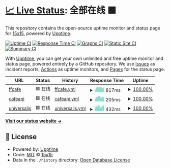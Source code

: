 # [📈 Live Status](https://15x15G.github.io/upptime): <!--live status--> **全部在线 🟩**

This repository contains the open-source uptime monitor and status page for [15x15](https://15x15G.github.io/upptime), powered by [Upptime](https://github.com/upptime/upptime).

[![Uptime CI](https://github.com/15x15G/upptime/workflows/Uptime%20CI/badge.svg)](https://github.com/15x15G/upptime/actions?query=workflow%3A%22Uptime+CI%22)
[![Response Time CI](https://github.com/15x15G/upptime/workflows/Response%20Time%20CI/badge.svg)](https://github.com/15x15G/upptime/actions?query=workflow%3A%22Response+Time+CI%22)
[![Graphs CI](https://github.com/15x15G/upptime/workflows/Graphs%20CI/badge.svg)](https://github.com/15x15G/upptime/actions?query=workflow%3A%22Graphs+CI%22)
[![Static Site CI](https://github.com/15x15G/upptime/workflows/Static%20Site%20CI/badge.svg)](https://github.com/15x15G/upptime/actions?query=workflow%3A%22Static+Site+CI%22)
[![Summary CI](https://github.com/15x15G/upptime/workflows/Summary%20CI/badge.svg)](https://github.com/15x15G/upptime/actions?query=workflow%3A%22Summary+CI%22)

With [Upptime](https://upptime.js.org), you can get your own unlimited and free uptime monitor and status page, powered entirely by a GitHub repository. We use [Issues](https://github.com/15x15G/upptime/issues) as incident reports, [Actions](https://github.com/15x15G/upptime/actions) as uptime monitors, and [Pages](https://15x15G.github.io/upptime) for the status page.

<!--start: status pages-->
<!-- This summary is generated by Upptime (https://github.com/upptime/upptime) -->
<!-- Do not edit this manually, your changes will be overwritten -->
<!-- prettier-ignore -->
| URL | Status | History | Response Time | Uptime |
| --- | ------ | ------- | ------------- | ------ |
| <img alt="" src="https://ffcafe.org/images/logos/334.png" height="13"> [ffcafe](https://ffcafe.org) | 🟩 在线 | [ffcafe.yml](https://github.com/15x15G/upptime/commits/HEAD/history/ffcafe.yml) | <details><summary><img alt="Response time graph" src="./graphs/ffcafe/response-time-week.png" height="20"> 817ms</summary><br><a href="https://15x15G.github.io/upptime/history/ffcafe"><img alt="Response time 810" src="https://img.shields.io/endpoint?url=https%3A%2F%2Fraw.githubusercontent.com%2F15x15G%2Fupptime%2FHEAD%2Fapi%2Fffcafe%2Fresponse-time.json"></a><br><a href="https://15x15G.github.io/upptime/history/ffcafe"><img alt="24-hour response time 642" src="https://img.shields.io/endpoint?url=https%3A%2F%2Fraw.githubusercontent.com%2F15x15G%2Fupptime%2FHEAD%2Fapi%2Fffcafe%2Fresponse-time-day.json"></a><br><a href="https://15x15G.github.io/upptime/history/ffcafe"><img alt="7-day response time 817" src="https://img.shields.io/endpoint?url=https%3A%2F%2Fraw.githubusercontent.com%2F15x15G%2Fupptime%2FHEAD%2Fapi%2Fffcafe%2Fresponse-time-week.json"></a><br><a href="https://15x15G.github.io/upptime/history/ffcafe"><img alt="30-day response time 790" src="https://img.shields.io/endpoint?url=https%3A%2F%2Fraw.githubusercontent.com%2F15x15G%2Fupptime%2FHEAD%2Fapi%2Fffcafe%2Fresponse-time-month.json"></a><br><a href="https://15x15G.github.io/upptime/history/ffcafe"><img alt="1-year response time 810" src="https://img.shields.io/endpoint?url=https%3A%2F%2Fraw.githubusercontent.com%2F15x15G%2Fupptime%2FHEAD%2Fapi%2Fffcafe%2Fresponse-time-year.json"></a></details> | <details><summary><a href="https://15x15G.github.io/upptime/history/ffcafe">100.00%</a></summary><a href="https://15x15G.github.io/upptime/history/ffcafe"><img alt="All-time uptime 99.95%" src="https://img.shields.io/endpoint?url=https%3A%2F%2Fraw.githubusercontent.com%2F15x15G%2Fupptime%2FHEAD%2Fapi%2Fffcafe%2Fuptime.json"></a><br><a href="https://15x15G.github.io/upptime/history/ffcafe"><img alt="24-hour uptime 100.00%" src="https://img.shields.io/endpoint?url=https%3A%2F%2Fraw.githubusercontent.com%2F15x15G%2Fupptime%2FHEAD%2Fapi%2Fffcafe%2Fuptime-day.json"></a><br><a href="https://15x15G.github.io/upptime/history/ffcafe"><img alt="7-day uptime 100.00%" src="https://img.shields.io/endpoint?url=https%3A%2F%2Fraw.githubusercontent.com%2F15x15G%2Fupptime%2FHEAD%2Fapi%2Fffcafe%2Fuptime-week.json"></a><br><a href="https://15x15G.github.io/upptime/history/ffcafe"><img alt="30-day uptime 99.96%" src="https://img.shields.io/endpoint?url=https%3A%2F%2Fraw.githubusercontent.com%2F15x15G%2Fupptime%2FHEAD%2Fapi%2Fffcafe%2Fuptime-month.json"></a><br><a href="https://15x15G.github.io/upptime/history/ffcafe"><img alt="1-year uptime 99.95%" src="https://img.shields.io/endpoint?url=https%3A%2F%2Fraw.githubusercontent.com%2F15x15G%2Fupptime%2FHEAD%2Fapi%2Fffcafe%2Fuptime-year.json"></a></details>
| <img alt="" src="https://ffcafe.org/images/logos/334.png" height="13"> [cafeapi](https://cafemenu.lv5.one) | 🟩 在线 | [cafeapi.yml](https://github.com/15x15G/upptime/commits/HEAD/history/cafeapi.yml) | <details><summary><img alt="Response time graph" src="./graphs/cafeapi/response-time-week.png" height="20"> 205ms</summary><br><a href="https://15x15G.github.io/upptime/history/cafeapi"><img alt="Response time 370" src="https://img.shields.io/endpoint?url=https%3A%2F%2Fraw.githubusercontent.com%2F15x15G%2Fupptime%2FHEAD%2Fapi%2Fcafeapi%2Fresponse-time.json"></a><br><a href="https://15x15G.github.io/upptime/history/cafeapi"><img alt="24-hour response time 199" src="https://img.shields.io/endpoint?url=https%3A%2F%2Fraw.githubusercontent.com%2F15x15G%2Fupptime%2FHEAD%2Fapi%2Fcafeapi%2Fresponse-time-day.json"></a><br><a href="https://15x15G.github.io/upptime/history/cafeapi"><img alt="7-day response time 205" src="https://img.shields.io/endpoint?url=https%3A%2F%2Fraw.githubusercontent.com%2F15x15G%2Fupptime%2FHEAD%2Fapi%2Fcafeapi%2Fresponse-time-week.json"></a><br><a href="https://15x15G.github.io/upptime/history/cafeapi"><img alt="30-day response time 264" src="https://img.shields.io/endpoint?url=https%3A%2F%2Fraw.githubusercontent.com%2F15x15G%2Fupptime%2FHEAD%2Fapi%2Fcafeapi%2Fresponse-time-month.json"></a><br><a href="https://15x15G.github.io/upptime/history/cafeapi"><img alt="1-year response time 370" src="https://img.shields.io/endpoint?url=https%3A%2F%2Fraw.githubusercontent.com%2F15x15G%2Fupptime%2FHEAD%2Fapi%2Fcafeapi%2Fresponse-time-year.json"></a></details> | <details><summary><a href="https://15x15G.github.io/upptime/history/cafeapi">100.00%</a></summary><a href="https://15x15G.github.io/upptime/history/cafeapi"><img alt="All-time uptime 99.95%" src="https://img.shields.io/endpoint?url=https%3A%2F%2Fraw.githubusercontent.com%2F15x15G%2Fupptime%2FHEAD%2Fapi%2Fcafeapi%2Fuptime.json"></a><br><a href="https://15x15G.github.io/upptime/history/cafeapi"><img alt="24-hour uptime 100.00%" src="https://img.shields.io/endpoint?url=https%3A%2F%2Fraw.githubusercontent.com%2F15x15G%2Fupptime%2FHEAD%2Fapi%2Fcafeapi%2Fuptime-day.json"></a><br><a href="https://15x15G.github.io/upptime/history/cafeapi"><img alt="7-day uptime 100.00%" src="https://img.shields.io/endpoint?url=https%3A%2F%2Fraw.githubusercontent.com%2F15x15G%2Fupptime%2FHEAD%2Fapi%2Fcafeapi%2Fuptime-week.json"></a><br><a href="https://15x15G.github.io/upptime/history/cafeapi"><img alt="30-day uptime 100.00%" src="https://img.shields.io/endpoint?url=https%3A%2F%2Fraw.githubusercontent.com%2F15x15G%2Fupptime%2FHEAD%2Fapi%2Fcafeapi%2Fuptime-month.json"></a><br><a href="https://15x15G.github.io/upptime/history/cafeapi"><img alt="1-year uptime 99.95%" src="https://img.shields.io/endpoint?url=https%3A%2F%2Fraw.githubusercontent.com%2F15x15G%2Fupptime%2FHEAD%2Fapi%2Fcafeapi%2Fuptime-year.json"></a></details>
| <img alt="" src="https://universalis.app/favicon.png" height="13"> [universalis](https://universalis.app/) | 🟩 在线 | [universalis.yml](https://github.com/15x15G/upptime/commits/HEAD/history/universalis.yml) | <details><summary><img alt="Response time graph" src="./graphs/universalis/response-time-week.png" height="20"> 432ms</summary><br><a href="https://15x15G.github.io/upptime/history/universalis"><img alt="Response time 1272" src="https://img.shields.io/endpoint?url=https%3A%2F%2Fraw.githubusercontent.com%2F15x15G%2Fupptime%2FHEAD%2Fapi%2Funiversalis%2Fresponse-time.json"></a><br><a href="https://15x15G.github.io/upptime/history/universalis"><img alt="24-hour response time 494" src="https://img.shields.io/endpoint?url=https%3A%2F%2Fraw.githubusercontent.com%2F15x15G%2Fupptime%2FHEAD%2Fapi%2Funiversalis%2Fresponse-time-day.json"></a><br><a href="https://15x15G.github.io/upptime/history/universalis"><img alt="7-day response time 432" src="https://img.shields.io/endpoint?url=https%3A%2F%2Fraw.githubusercontent.com%2F15x15G%2Fupptime%2FHEAD%2Fapi%2Funiversalis%2Fresponse-time-week.json"></a><br><a href="https://15x15G.github.io/upptime/history/universalis"><img alt="30-day response time 467" src="https://img.shields.io/endpoint?url=https%3A%2F%2Fraw.githubusercontent.com%2F15x15G%2Fupptime%2FHEAD%2Fapi%2Funiversalis%2Fresponse-time-month.json"></a><br><a href="https://15x15G.github.io/upptime/history/universalis"><img alt="1-year response time 1272" src="https://img.shields.io/endpoint?url=https%3A%2F%2Fraw.githubusercontent.com%2F15x15G%2Fupptime%2FHEAD%2Fapi%2Funiversalis%2Fresponse-time-year.json"></a></details> | <details><summary><a href="https://15x15G.github.io/upptime/history/universalis">100.00%</a></summary><a href="https://15x15G.github.io/upptime/history/universalis"><img alt="All-time uptime 99.65%" src="https://img.shields.io/endpoint?url=https%3A%2F%2Fraw.githubusercontent.com%2F15x15G%2Fupptime%2FHEAD%2Fapi%2Funiversalis%2Fuptime.json"></a><br><a href="https://15x15G.github.io/upptime/history/universalis"><img alt="24-hour uptime 100.00%" src="https://img.shields.io/endpoint?url=https%3A%2F%2Fraw.githubusercontent.com%2F15x15G%2Fupptime%2FHEAD%2Fapi%2Funiversalis%2Fuptime-day.json"></a><br><a href="https://15x15G.github.io/upptime/history/universalis"><img alt="7-day uptime 100.00%" src="https://img.shields.io/endpoint?url=https%3A%2F%2Fraw.githubusercontent.com%2F15x15G%2Fupptime%2FHEAD%2Fapi%2Funiversalis%2Fuptime-week.json"></a><br><a href="https://15x15G.github.io/upptime/history/universalis"><img alt="30-day uptime 99.73%" src="https://img.shields.io/endpoint?url=https%3A%2F%2Fraw.githubusercontent.com%2F15x15G%2Fupptime%2FHEAD%2Fapi%2Funiversalis%2Fuptime-month.json"></a><br><a href="https://15x15G.github.io/upptime/history/universalis"><img alt="1-year uptime 99.65%" src="https://img.shields.io/endpoint?url=https%3A%2F%2Fraw.githubusercontent.com%2F15x15G%2Fupptime%2FHEAD%2Fapi%2Funiversalis%2Fuptime-year.json"></a></details>

<!--end: status pages-->

[**Visit our status website →**](https://15x15G.github.io/upptime)

## 📄 License

- Powered by: [Upptime](https://github.com/upptime/upptime)
- Code: [MIT](./LICENSE) © [15x15](https://15x15G.github.io/upptime)
- Data in the `./history` directory: [Open Database License](https://opendatacommons.org/licenses/odbl/1-0/)
